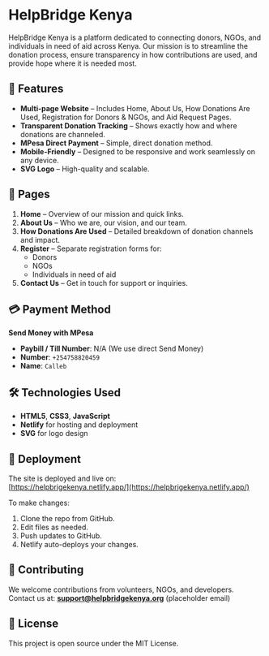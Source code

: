 # HelpBridge Kenya

HelpBridge Kenya is a platform dedicated to connecting donors, NGOs, and individuals in need of aid across Kenya. Our mission is to streamline the donation process, ensure transparency in how contributions are used, and provide hope where it is needed most.

## 🌟 Features

- **Multi-page Website** – Includes Home, About Us, How Donations Are Used, Registration for Donors & NGOs, and Aid Request Pages.
- **Transparent Donation Tracking** – Shows exactly how and where donations are channeled.
- **MPesa Direct Payment** – Simple, direct donation method.
- **Mobile-Friendly** – Designed to be responsive and work seamlessly on any device.
- **SVG Logo** – High-quality and scalable.

## 📂 Pages

1. **Home** – Overview of our mission and quick links.
2. **About Us** – Who we are, our vision, and our team.
3. **How Donations Are Used** – Detailed breakdown of donation channels and impact.
4. **Register** – Separate registration forms for:
   - Donors
   - NGOs
   - Individuals in need of aid
5. **Contact Us** – Get in touch for support or inquiries.

## 💳 Payment Method

**Send Money with MPesa**

- **Paybill / Till Number**: N/A (We use direct Send Money)  
- **Number**: `+254758820459`  
- **Name**: `Calleb`

## 🛠 Technologies Used

- **HTML5**, **CSS3**, **JavaScript**
- **Netlify** for hosting and deployment
- **SVG** for logo design

## 🚀 Deployment

The site is deployed and live on:  
[https://helpbrigekenya.netlify.app/](https://helpbrigekenya.netlify.app/)

To make changes:
1. Clone the repo from GitHub.
2. Edit files as needed.
3. Push updates to GitHub.
4. Netlify auto-deploys your changes.

## 🤝 Contributing

We welcome contributions from volunteers, NGOs, and developers.  
Contact us at: **support@helpbridgekenya.org** (placeholder email)

## 📜 License

This project is open source under the MIT License.
